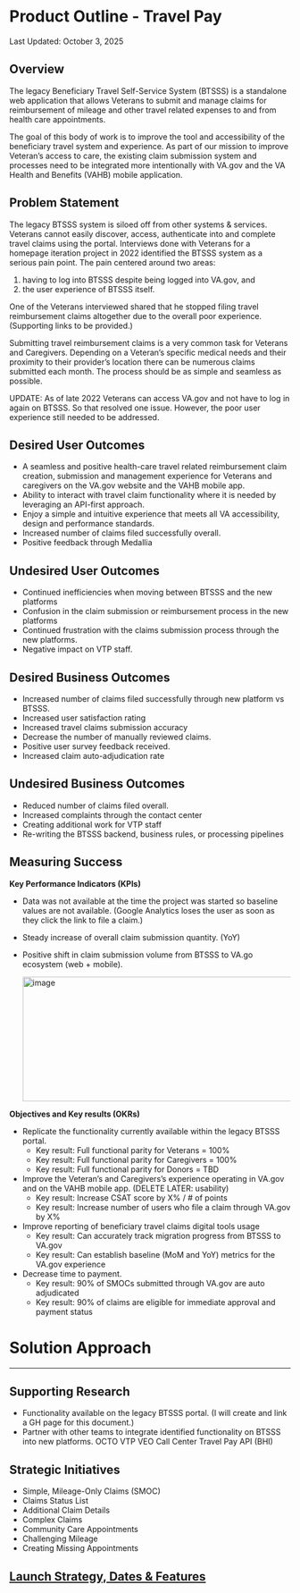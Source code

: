 # Product Outline - Travel Pay
Last Updated: October 3, 2025 

## Overview
The legacy Beneficiary Travel Self-Service System (BTSSS) is a standalone web application that allows Veterans to submit and manage claims for reimbursement of mileage and other travel related expenses to and from health care appointments. 

The goal of this body of work is to improve the tool and accessibility of the beneficiary travel system and experience. As part of our mission to improve Veteran’s access to care, the existing claim submission system and processes need to be integrated more intentionally with VA.gov and the VA Health and Benefits (VAHB) mobile application. 

## Problem Statement
The legacy BTSSS system is siloed off from other systems & services. Veterans cannot easily discover, access, authenticate into and complete travel claims using the portal. Interviews done with Veterans for a homepage iteration project in 2022 identified the BTSSS system as a serious pain point.  The pain centered around two areas: 
1) having to log into BTSSS despite being logged into VA.gov, and 
2) the user experience of BTSSS itself. 

One of the Veterans interviewed shared that he stopped filing travel reimbursement claims altogether due to the overall poor experience.  (Supporting links to be provided.) 

Submitting travel reimbursement claims is a very common task for Veterans and Caregivers.  Depending on a Veteran’s specific medical needs and their proximity to their provider’s location there can be numerous claims submitted each month. The process should be as simple and seamless as possible.

UPDATE: As of late 2022 Veterans can access VA.gov and not have to log in again on BTSSS. So that resolved one issue. However, the poor user experience still needed to be addressed. 

## Desired User Outcomes
* A seamless and positive health-care travel related reimbursement claim creation, submission and management experience for Veterans and caregivers on the VA.gov website and the VAHB mobile app. 
* Ability to interact with travel claim functionality where it is needed by leveraging an API-first approach.
*	Enjoy a simple and intuitive experience that meets all VA accessibility, design and performance standards.
*	Increased number of claims filed successfully overall.
*	Positive feedback through Medallia 

## Undesired User Outcomes
*	Continued inefficiencies when moving between BTSSS and the new platforms
*	Confusion in the claim submission or reimbursement process in the new platforms
*	Continued frustration with the claims submission process through the new platforms.
*	Negative impact on VTP staff.

## Desired Business Outcomes
*	Increased number of claims filed successfully through new platform vs BTSSS.
*	Increased user satisfaction rating
*	Increased travel claims submission accuracy
*	Decrease the number of manually reviewed claims.
*	Positive user survey feedback received.
*	Increased claim auto-adjudication rate

## Undesired Business Outcomes
*	Reduced number of claims filed overall. 
* Increased complaints through the contact center
*	Creating additional work for VTP staff
*	Re-writing the BTSSS backend, business rules, or processing pipelines

## Measuring Success
**Key Performance Indicators (KPIs)**
*	Data was not available at the time the project was started so baseline values are not available. (Google Analytics loses the user as soon as they click the link to file a claim.)
*	Steady increase of overall claim submission quantity. (YoY)
*	Positive shift in claim submission volume from BTSSS to VA.go ecosystem (web + mobile).

    <img width="675" height="223" alt="image" src="https://github.com/user-attachments/assets/93195568-8b33-402b-827d-7f530a0b6b02" />

**Objectives and Key results (OKRs)** 
*	Replicate the functionality currently available within the legacy BTSSS portal. 
    * Key result: Full functional parity for Veterans = 100%
    * Key result: Full functional parity for Caregivers = 100%
    * Key result: Full functional parity for Donors = TBD
*	Improve the Veteran’s and Caregivers’s experience operating in VA.gov and on the VAHB mobile app. (DELETE LATER: usability) 
    * Key result: Increase CSAT score by X% / # of points
    * Key result: Increase number of users who file a claim through VA.gov by X%
*	Improve reporting of beneficiary travel claims digital tools usage
    * Key result: Can accurately track migration progress from BTSSS to VA.gov
    * Key result: Can establish baseline (MoM and YoY) metrics for the VA.gov experience
*	Decrease time to payment.
    * Key result: 90% of SMOCs submitted through VA.gov are auto adjudicated
    * Key result: 90% of claims are eligible for immediate approval and payment status

# Solution Approach
________________________________________
## Supporting Research
* Functionality available on the legacy BTSSS portal. (I will create and link a GH page for this document.)
*	Partner with other teams to integrate identified functionality on BTSSS into new platforms.
       OCTO                  VTP          VEO        Call Center        Travel Pay API (BHI)
 
## Strategic Initiatives
  * Simple, Mileage-Only Claims (SMOC) 			
  * Claims Status List
  * Additional Claim Details			
  * Complex Claims 
  * Community Care Appointments				
  * Challenging Mileage
  * Creating Missing Appointments

## [Launch Strategy, Dates & Features](https://github.com/orgs/department-of-veterans-affairs/projects/1713/views/2?sliceBy%5Bvalue%5D=%F0%9F%9A%97+Ursa+Minor+%28Travel%29)

